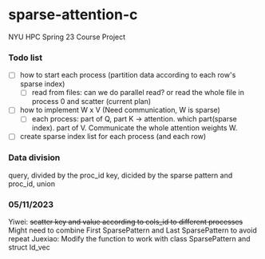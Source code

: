 # sparse-attention-c

NYU HPC Spring 23 Course Project

### Todo list

* [ ] how to start each process (partition data according to each row's sparse index)
  * [ ] read from files: can we do parallel read? or read the whole file in process 0 and scatter (current plan)
* [ ] how to implement W x V (Need communication, W is sparse)
  * [ ] each process: part of Q, part K -> attention. which part(sparse index). part of V. Communicate the whole attention weights W.
* [ ] create sparse index list for each process (and each row)

### Data division
query, divided by the proc_id
key, dicided by the sparse pattern and proc_id, union

### 05/11/2023
Yiwei: ~~scatter key and value according to cols_id to different processes~~
Might need to combine First SparsePattern and Last SparsePattern to avoid repeat
Juexiao: Modify the function to work with class SparsePattern and struct Id_vec